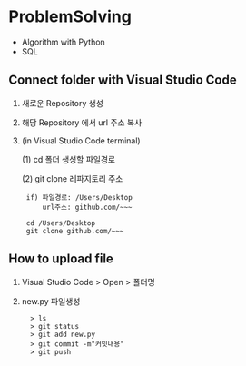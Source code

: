 # ProblemSolving
* Algorithm with Python
* SQL

## Connect folder with Visual Studio Code
1. 새로운 Repository 생성
2. 해당 Repository 에서 url 주소 복사
3. (in Visual Studio Code terminal)
 
     (1) cd 폴더 생성할 파일경로
            
     (2) git clone 레파지토리 주소
            
        if) 파일경로: /Users/Desktop
            url주소: github.com/~~~
            
        cd /Users/Desktop
        git clone github.com/~~~
            
## How to upload file
1. Visual Studio Code > Open > 폴더명
2. new.py 파일생성

         > ls
         > git status
         > git add new.py
         > git commit -m"커밋내용"
         > git push
        
